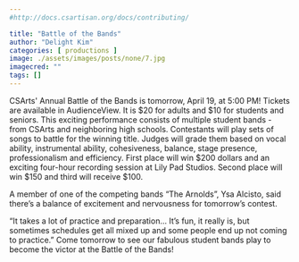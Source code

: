 ```yaml
---
#http://docs.csartisan.org/docs/contributing/

title: "Battle of the Bands"
author: "Delight Kim"
categories: [ productions ]
image: ./assets/images/posts/none/7.jpg
imagecred: ""
tags: []
---
```

CSArts' Annual Battle of the Bands is tomorrow, April 19, at 5:00 PM! Tickets are available in AudienceView. It is $20 for adults and $10 for students and seniors. This exciting performance consists of multiple student bands - from CSArts and neighboring high schools. Contestants will play sets of songs to battle for the winning title. Judges will grade them based on vocal ability, instrumental ability, cohesiveness, balance, stage presence, professionalism and efficiency. First place will win $200 dollars and an exciting four-hour recording session at Lily Pad Studios. Second place will win $150 and third will receive $100.

A member of one of the competing bands “The Arnolds”, Ysa Alcisto, said there’s a balance of  excitement and nervousness for tomorrow’s contest.  

“It takes a lot of practice and preparation… It’s fun, it really is, but sometimes schedules get all mixed up and some people end up not coming to practice.” Come tomorrow to see our fabulous student bands play to become the victor at the Battle of the Bands!